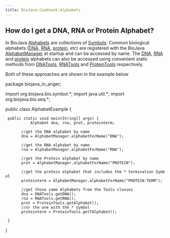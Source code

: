 ```yaml
---
title: BioJava:Cookbook:Alphabets
---
```


How do I get a DNA, RNA or Protein Alphabet?
--------------------------------------------

In BioJava
[Alphabets](http://www.biojava.org/docs/api1.8/org/biojava/bio/symbol/Alphabet.html)
are collections of
[Symbols](http://www.biojava.org/docs/api1.8/org/biojava/bio/symbol/Symbol.html).
Common biological alphabets ([DNA](wp:DNA "wikilink"),
[RNA](wp:RNA "wikilink"), [protein](wp:protein "wikilink"), etc) are
registered with the BioJava
[AlphabetManager](http://www.biojava.org/docs/api1.8/org/biojava/bio/symbol/AlphabetManager.html)
at startup and can be accessed by name. The [DNA](wp:DNA "wikilink"),
[RNA](wp:RNA "wikilink") and [protein](wp:protein "wikilink") alphabets
can also be accessed using convenient static methods from
[DNATools](http://www.biojava.org/docs/api1.8/org/biojava/bio/seq/DNATools.html),
[RNATools](http://www.biojava.org/docs/api1.8/org/biojava/bio/seq/RNATools.html)
and
[ProteinTools](http://www.biojava.org/docs/api1.8/org/biojava/bio/seq/ProteinTools.html)
respectively.

Both of these approaches are shown in the example below

<java> package biojava\_in\_anger;

import org.biojava.bio.symbol.\*; import java.util.\*; import
org.biojava.bio.seq.\*;

public class AlphabetExample {

` public static void main(String[] args) {`  
`           Alphabet dna, rna, prot, proteinterm;`  
`    `  
`       //get the DNA alphabet by name`  
`       dna = AlphabetManager.alphabetForName("DNA");`  
`    `  
`       //get the RNA alphabet by name`  
`       rna = AlphabetManager.alphabetForName("RNA");`  
`    `  
`       //get the Protein alphabet by name`  
`       prot = AlphabetManager.alphabetForName("PROTEIN");`

`       //get the protein alphabet that includes the * termination Symbol`  
`       proteinterm = AlphabetManager.alphabetForName("PROTEIN-TERM");`  
`    `  
`       //get those same Alphabets from the Tools classes`  
`       dna = DNATools.getDNA();`  
`       rna = RNATools.getRNA();`  
`       prot = ProteinTools.getAlphabet();`  
`       //or the one with the * symbol`  
`       proteinterm = ProteinTools.getTAlphabet();`

` }`

} </java>
